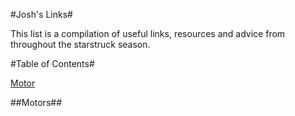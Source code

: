 #Josh's Links#

This list is a compilation of useful links, resources and advice from throughout the starstruck season.

#Table of Contents#

[Motor](##Motors)


































































##Motors##
